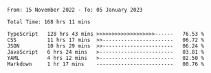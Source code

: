 <!-- <div align="center">
  
  ![](https://raw.githubusercontent.com/iaizawa0623/github-stats/master/generated/overview.svg#gh-dark-mode-only)
  ![](https://raw.githubusercontent.com/iaizawa0623/github-stats/master/generated/overview.svg#gh-light-mode-only)
  ![](https://raw.githubusercontent.com/iaizawa0623/github-stats/master/generated/languages.svg#gh-dark-mode-only)
  ![](https://raw.githubusercontent.com/iaizawa0623/github-stats/master/generated/languages.svg#gh-light-mode-only)

</div> -->


<!--
<a href="https://github.com/anuraghazra/github-readme-stats">
  <img src="https://github-readme-stats.vercel.app/api?username=iaizawa0623&show_icons=true&count_private=true&theme=dracula&line_height=40" />
  <img src="https://github-readme-stats.vercel.app/api/top-langs/?username=iaizawa0623&count_private=true&theme=dracula" />
</a>

***
-->

<!--START_SECTION:waka-->

```text
From: 15 November 2022 - To: 05 January 2023

Total Time: 168 hrs 11 mins

TypeScript   128 hrs 43 mins >>>>>>>>>>>>>>>>>>>------   76.53 %
CSS          11 hrs 17 mins  >>-----------------------   06.72 %
JSON         10 hrs 29 mins  >>-----------------------   06.24 %
JavaScript   6 hrs 24 mins   >------------------------   03.81 %
YAML         4 hrs 12 mins   >------------------------   02.50 %
Markdown     1 hr 17 mins    -------------------------   00.76 %
```

<!--END_SECTION:waka-->
